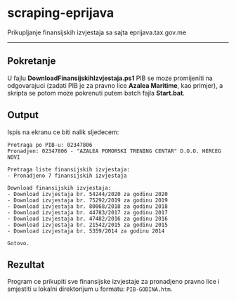 # scraping-eprijava
Prikupljanje finansijskih izvjestaja sa sajta eprijava.tax.gov.me

---

## Pokretanje

U fajlu **DownloadFinansijskihIzvjestaja.ps1** PIB se moze promijeniti na odgovarajuci (zadati PIB je za pravno lice **Azalea Maritime**, kao primjer), a skripta se potom moze pokrenuti putem batch fajla **Start.bat**.

## Output

Ispis na ekranu ce biti nalik sljedecem:

```
Pretraga po PIB-u: 02347806
Pronadjen: 02347806 - "AZALEA POMORSKI TRENING CENTAR" D.O.O. HERCEG NOVI

Pretraga liste finansijskih izvjestaja:
- Pronadjeno 7 finansijskih izvjestaja

Download finansijskih izvjestaja:
- Download izvjestaja br. 54244/2020 za godinu 2020
- Download izvjestaja br. 75292/2019 za godinu 2019
- Download izvjestaja br. 80068/2018 za godinu 2018
- Download izvjestaja br. 44783/2017 za godinu 2017
- Download izvjestaja br. 47482/2016 za godinu 2016
- Download izvjestaja br. 21542/2015 za godinu 2015
- Download izvjestaja br. 5359/2014 za godinu 2014

Gotovo.
```

## Rezultat

Program ce prikupiti sve finansijske izvjestaje za pronadjeno pravno lice i smjestiti u lokalni direktorijum u formatu: `PIB-GODINA.htm`.
